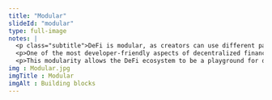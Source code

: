 ```yaml
--- 
title: "Modular"
slideId: "modular"
type: full-image
notes: |
  <p class="subtitle">DeFi is modular, as creators can use different parts of different innovations to create something completely new. Use "building blocks" as an example to show how customizable dApps can be. Note that all dApps are open-source, so the code for these tools can be audited or adapted by anyone. This property of DeFi encompasses the value of transparency, a key part of blockchain technology.</p>
  <p>One of the most developer-friendly aspects of decentralized finance is that most innovations can be incorporated into new creations. Developers can pick and choose previously created tools (or even parts of these tools) to create something completely new, with a different or more successful use. For example, dApps like Metamask combine the ability to browse the decentralized web while also working as a cryptocurrency wallet.</p>
  <p>This modularity allows the DeFi ecosystem to be a playground for developers. Let's say a new innovation is a single lego block. It can be combined with other blocks to make a new tool. All applications are open-source and can be audited, so users can be sure that they are incorporating reliable code into their respective projects. This can be as simple as a new feature being integrated, improving, or combining these tools. We've referred to the modular nature of DeFi dApps as Legos. Individual digital building blocks (dapps) can be added, substituted, and reconfigured into a completely new creation.</p>
img : Modular.jpg
imgTitle : Modular
imgAlt : Building blocks
---
```

